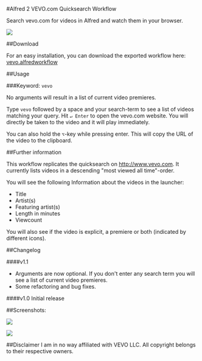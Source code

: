 #Alfred 2 VEVO.com Quicksearch Workflow

Search vevo.com for videos in Alfred and watch them in your browser.

![](https://raw.github.com/cdraeger/alfred2-vevo-workflow/master/screenshots/results.png)

##Download

For an easy installation, you can download the exported workflow here: [vevo.alfredworkflow](export/vevo.alfredworkflow?raw=true)

##Usage

###Keyword: `vevo`

No arguments will result in a list of current video premieres.

Type `vevo` followed by a space and your search-term to see a list of videos matching your query. Hit `↵ Enter` to open the vevo.com website. You will directly be taken to the video and it will play immediately.

You can also hold the `⌥`-key  while pressing enter. This will copy the URL of the video to the clipboard.

##Further information

This workflow replicates the quicksearch on http://www.vevo.com. It currently lists videos in a descending "most viewed all time"-order.

You will see the following Information about the videos in the launcher:
- Title
- Artist(s)
- Featuring artist(s)
- Length in minutes
- Viewcount

You will also see if the video is explicit, a premiere or both (indicated by different icons).

##Changelog

####v1.1
- Arguments are now optional. If you don't enter any search term you will see a list of current video premieres.
- Some refactoring and bug fixes.

####v1.0
Initial release

##Screenshots:

![](https://raw.github.com/cdraeger/alfred2-vevo-workflow/master/screenshots/search.png)

![](https://raw.github.com/cdraeger/alfred2-vevo-workflow/master/screenshots/results.png)

##Disclaimer
I am in no way affiliated with VEVO LLC. All copyright belongs to their respective owners.
